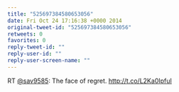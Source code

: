 ```yaml
---
title: "525697384580653056"
date: Fri Oct 24 17:16:38 +0000 2014
original-tweet-id: "525697384580653056"
retweets: 0
favorites: 0
reply-tweet-id: ""
reply-user-id: ""
reply-user-screen-name: ""
---
```

RT <a href="https://twitter.com/sav9585">@sav9585</a>: The face of regret. http://t.co/L2Ka0IpfuI
